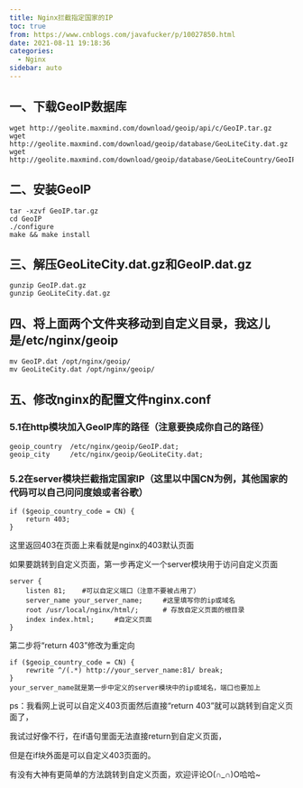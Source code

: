 ```yaml
---
title: Nginx拦截指定国家的IP
toc: true
from: https://www.cnblogs.com/javafucker/p/10027850.html
date: 2021-08-11 19:18:36
categories:
  - Nginx
sidebar: auto
---
```


## 一、下载GeoIP数据库

```
wget http://geolite.maxmind.com/download/geoip/api/c/GeoIP.tar.gz
wget http://geolite.maxmind.com/download/geoip/database/GeoLiteCity.dat.gz
wget http://geolite.maxmind.com/download/geoip/database/GeoLiteCountry/GeoIP.dat.gz
```

## 二、安装GeoIP

```
tar -xzvf GeoIP.tar.gz
cd GeoIP
./configure
make && make install
```

## 三、解压GeoLiteCity.dat.gz和GeoIP.dat.gz

```
gunzip GeoIP.dat.gz
gunzip GeoLiteCity.dat.gz 
```

## 四、将上面两个文件夹移动到自定义目录，我这儿是/etc/nginx/geoip

```
mv GeoIP.dat /opt/nginx/geoip/
mv GeoLiteCity.dat /opt/nginx/geoip/
```

## 五、修改nginx的配置文件nginx.conf

### 5.1在http模块加入GeoIP库的路径（注意要换成你自己的路径）

```
geoip_country  /etc/nginx/geoip/GeoIP.dat;
geoip_city     /etc/nginx/geoip/GeoLiteCity.dat;
```

### 5.2在server模块拦截指定国家IP（这里以中国CN为例，其他国家的代码可以自己问问度娘或者谷歌）

```
if ($geoip_country_code = CN) {
    return 403;
}
```

这里返回403在页面上来看就是nginx的403默认页面

如果要跳转到自定义页面，第一步再定义一个server模块用于访问自定义页面

```
server {
    listen 81;    #可以自定义端口（注意不要被占用了）
    server_name your_server_name;     #这里填写你的ip或域名
    root /usr/local/nginx/html/;      # 存放自定义页面的根目录
    index index.html;     #自定义页面
}
```

第二步将“return 403”修改为重定向

```
if ($geoip_country_code = CN) {
    rewrite ^/(.*) http://your_server_name:81/ break;
}
your_server_name就是第一步中定义的server模块中的ip或域名，端口也要加上
```

ps：我看网上说可以自定义403页面然后直接“return 403”就可以跳转到自定义页面了，

我试过好像不行，在if语句里面无法直接return到自定义页面，

但是在if块外面是可以自定义403页面的。

有没有大神有更简单的方法跳转到自定义页面，欢迎评论O(∩_∩)O哈哈~
